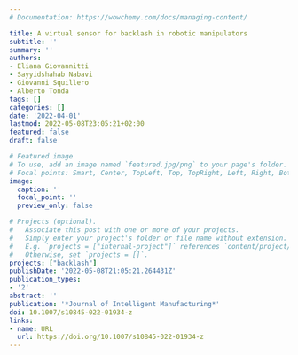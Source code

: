 ```yaml
---
# Documentation: https://wowchemy.com/docs/managing-content/

title: A virtual sensor for backlash in robotic manipulators
subtitle: ''
summary: ''
authors:
- Eliana Giovannitti
- Sayyidshahab Nabavi
- Giovanni Squillero
- Alberto Tonda
tags: []
categories: []
date: '2022-04-01'
lastmod: 2022-05-08T23:05:21+02:00
featured: false
draft: false

# Featured image
# To use, add an image named `featured.jpg/png` to your page's folder.
# Focal points: Smart, Center, TopLeft, Top, TopRight, Left, Right, BottomLeft, Bottom, BottomRight.
image:
  caption: ''
  focal_point: ''
  preview_only: false

# Projects (optional).
#   Associate this post with one or more of your projects.
#   Simply enter your project's folder or file name without extension.
#   E.g. `projects = ["internal-project"]` references `content/project/deep-learning/index.md`.
#   Otherwise, set `projects = []`.
projects: ["backlash"]
publishDate: '2022-05-08T21:05:21.264431Z'
publication_types:
- '2'
abstract: ''
publication: '*Journal of Intelligent Manufacturing*'
doi: 10.1007/s10845-022-01934-z
links:
- name: URL
  url: https://doi.org/10.1007/s10845-022-01934-z
---
```

